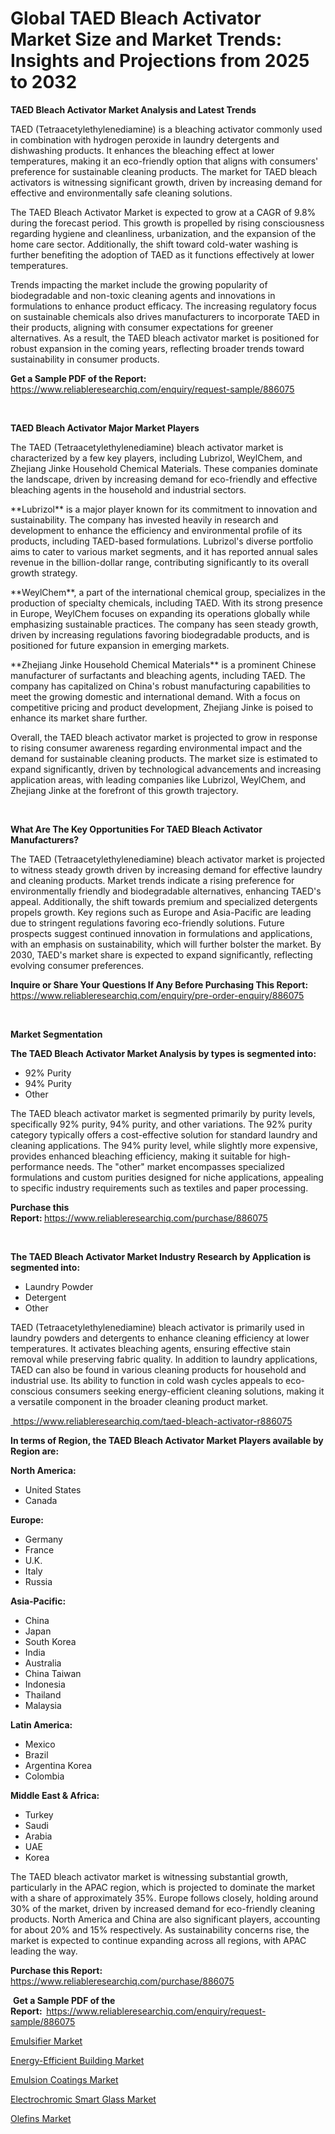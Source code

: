 <p><h1>Global TAED Bleach Activator Market Size and Market Trends: Insights and Projections from 2025 to 2032</h1></p><p><strong>TAED Bleach Activator Market Analysis and Latest Trends</strong></p>
<p><p>TAED (Tetraacetylethylenediamine) is a bleaching activator commonly used in combination with hydrogen peroxide in laundry detergents and dishwashing products. It enhances the bleaching effect at lower temperatures, making it an eco-friendly option that aligns with consumers' preference for sustainable cleaning products. The market for TAED bleach activators is witnessing significant growth, driven by increasing demand for effective and environmentally safe cleaning solutions.</p><p>The TAED Bleach Activator Market is expected to grow at a CAGR of 9.8% during the forecast period. This growth is propelled by rising consciousness regarding hygiene and cleanliness, urbanization, and the expansion of the home care sector. Additionally, the shift toward cold-water washing is further benefiting the adoption of TAED as it functions effectively at lower temperatures.</p><p>Trends impacting the market include the growing popularity of biodegradable and non-toxic cleaning agents and innovations in formulations to enhance product efficacy. The increasing regulatory focus on sustainable chemicals also drives manufacturers to incorporate TAED in their products, aligning with consumer expectations for greener alternatives. As a result, the TAED bleach activator market is positioned for robust expansion in the coming years, reflecting broader trends toward sustainability in consumer products.</p></p>
<p><strong>Get a Sample PDF of the Report:&nbsp;</strong> <a href="https://www.reliableresearchiq.com/enquiry/request-sample/886075?utm_campaign=973&utm_medium=2&utm_source=Github&utm_content=ia&utm_term=31032025&utm_id=taed-bleach-activator">https://www.reliableresearchiq.com/enquiry/request-sample/886075</a></p>
<p>&nbsp;</p>
<p><strong>TAED Bleach Activator Major Market Players</strong></p>
<p><p>The TAED (Tetraacetylethylenediamine) bleach activator market is characterized by a few key players, including Lubrizol, WeylChem, and Zhejiang Jinke Household Chemical Materials. These companies dominate the landscape, driven by increasing demand for eco-friendly and effective bleaching agents in the household and industrial sectors.</p><p>**Lubrizol** is a major player known for its commitment to innovation and sustainability. The company has invested heavily in research and development to enhance the efficiency and environmental profile of its products, including TAED-based formulations. Lubrizol's diverse portfolio aims to cater to various market segments, and it has reported annual sales revenue in the billion-dollar range, contributing significantly to its overall growth strategy.</p><p>**WeylChem**, a part of the international chemical group, specializes in the production of specialty chemicals, including TAED. With its strong presence in Europe, WeylChem focuses on expanding its operations globally while emphasizing sustainable practices. The company has seen steady growth, driven by increasing regulations favoring biodegradable products, and is positioned for future expansion in emerging markets.</p><p>**Zhejiang Jinke Household Chemical Materials** is a prominent Chinese manufacturer of surfactants and bleaching agents, including TAED. The company has capitalized on China's robust manufacturing capabilities to meet the growing domestic and international demand. With a focus on competitive pricing and product development, Zhejiang Jinke is poised to enhance its market share further.</p><p>Overall, the TAED bleach activator market is projected to grow in response to rising consumer awareness regarding environmental impact and the demand for sustainable cleaning products. The market size is estimated to expand significantly, driven by technological advancements and increasing application areas, with leading companies like Lubrizol, WeylChem, and Zhejiang Jinke at the forefront of this growth trajectory.</p></p>
<p>&nbsp;</p>
<p><strong>What Are The Key Opportunities For TAED Bleach Activator Manufacturers?</strong></p>
<p><p>The TAED (Tetraacetylethylenediamine) bleach activator market is projected to witness steady growth driven by increasing demand for effective laundry and cleaning products. Market trends indicate a rising preference for environmentally friendly and biodegradable alternatives, enhancing TAED's appeal. Additionally, the shift towards premium and specialized detergents propels growth. Key regions such as Europe and Asia-Pacific are leading due to stringent regulations favoring eco-friendly solutions. Future prospects suggest continued innovation in formulations and applications, with an emphasis on sustainability, which will further bolster the market. By 2030, TAED's market share is expected to expand significantly, reflecting evolving consumer preferences.</p></p>
<p><strong>Inquire or Share Your Questions If Any Before Purchasing This Report:</strong> <a href="https://www.reliableresearchiq.com/enquiry/pre-order-enquiry/886075?utm_campaign=973&utm_medium=2&utm_source=Github&utm_content=ia&utm_term=31032025&utm_id=taed-bleach-activator">https://www.reliableresearchiq.com/enquiry/pre-order-enquiry/886075</a></p>
<p>&nbsp;</p>
<p><strong>Market Segmentation</strong></p>
<p><strong>The TAED Bleach Activator Market Analysis by types is segmented into:</strong></p>
<p><ul><li>92% Purity</li><li>94% Purity</li><li>Other</li></ul></p>
<p><p>The TAED bleach activator market is segmented primarily by purity levels, specifically 92% purity, 94% purity, and other variations. The 92% purity category typically offers a cost-effective solution for standard laundry and cleaning applications. The 94% purity level, while slightly more expensive, provides enhanced bleaching efficiency, making it suitable for high-performance needs. The "other" market encompasses specialized formulations and custom purities designed for niche applications, appealing to specific industry requirements such as textiles and paper processing.</p></p>
<p><strong>Purchase this Report:&nbsp;</strong><a href="https://www.reliableresearchiq.com/purchase/886075?utm_campaign=973&utm_medium=2&utm_source=Github&utm_content=ia&utm_term=31032025&utm_id=taed-bleach-activator">https://www.reliableresearchiq.com/purchase/886075</a></p>
<p>&nbsp;</p>
<p><strong>The TAED Bleach Activator Market Industry Research by Application is segmented into:</strong></p>
<p><ul><li>Laundry Powder</li><li>Detergent</li><li>Other</li></ul></p>
<p><p>TAED (Tetraacetylethylenediamine) bleach activator is primarily used in laundry powders and detergents to enhance cleaning efficiency at lower temperatures. It activates bleaching agents, ensuring effective stain removal while preserving fabric quality. In addition to laundry applications, TAED can also be found in various cleaning products for household and industrial use. Its ability to function in cold wash cycles appeals to eco-conscious consumers seeking energy-efficient cleaning solutions, making it a versatile component in the broader cleaning product market.</p></p>
<p><a href="https://www.reliableresearchiq.com/taed-bleach-activator-r886075?utm_campaign=973&utm_medium=2&utm_source=Github&utm_content=ia&utm_term=31032025&utm_id=taed-bleach-activator">&nbsp;https://www.reliableresearchiq.com/taed-bleach-activator-r886075</a></p>
<p><strong>In terms of Region, the TAED Bleach Activator Market Players available by Region are:</strong></p>
<p>
    <p> <strong> North America: </strong>
        <ul>
            <li>United States</li>
            <li>Canada</li>
        </ul>
        </p> 
    <p> <strong> Europe: </strong>
        <ul>
            <li>Germany</li>
            <li>France</li>
            <li>U.K.</li>
            <li>Italy</li>
            <li>Russia</li>
        </ul>
        </p> 
    <p> <strong> Asia-Pacific: </strong>
        <ul>
            <li>China</li>
            <li>Japan</li>
            <li>South Korea</li>
            <li>India</li>
            <li>Australia</li>
            <li>China Taiwan</li>
            <li>Indonesia</li>
            <li>Thailand</li>
            <li>Malaysia</li>
        </ul>
        </p> 
    <p> <strong> Latin America: </strong>
        <ul>
            <li>Mexico</li>
            <li>Brazil</li>
            <li>Argentina Korea</li>
            <li>Colombia</li>
        </ul>
        </p> 
    <p> <strong> Middle East & Africa: </strong>
        <ul>
            <li>Turkey</li>
            <li>Saudi</li>
            <li>Arabia</li>
            <li>UAE</li>
            <li>Korea</li>
        </ul>
    </p>
    </p>
<p><p>The TAED bleach activator market is witnessing substantial growth, particularly in the APAC region, which is projected to dominate the market with a share of approximately 35%. Europe follows closely, holding around 30% of the market, driven by increased demand for eco-friendly cleaning products. North America and China are also significant players, accounting for about 20% and 15% respectively. As sustainability concerns rise, the market is expected to continue expanding across all regions, with APAC leading the way.</p></p>
<p><strong>Purchase this Report: </strong><a href="https://www.reliableresearchiq.com/purchase/886075?utm_campaign=973&utm_medium=2&utm_source=Github&utm_content=ia&utm_term=31032025&utm_id=taed-bleach-activator">https://www.reliableresearchiq.com/purchase/886075</a></p>
<p>&nbsp;<strong>Get a Sample PDF of the Report:&nbsp;&nbsp;</strong><a href="https://www.reliableresearchiq.com/enquiry/request-sample/886075?utm_campaign=973&utm_medium=2&utm_source=Github&utm_content=ia&utm_term=31032025&utm_id=taed-bleach-activator">https://www.reliableresearchiq.com/enquiry/request-sample/886075</a></p>
<p><strong></strong></p>
<p><p><a href="https://github.com/catlowdarcys/Market-Research-Report-List-1/blob/main/emulsifier-market.md?utm_campaign=973&utm_medium=2&utm_source=Github&utm_content=ia&utm_term=31032025&utm_id=taed-bleach-activator">Emulsifier Market</a></p><p><a href="https://github.com/fabinbuddygc/Market-Research-Report-List-1/blob/main/energy-efficient-building-market.md?utm_campaign=973&utm_medium=2&utm_source=Github&utm_content=ia&utm_term=31032025&utm_id=taed-bleach-activator">Energy-Efficient Building Market</a></p><p><a href="https://github.com/ridchycarlas/Market-Research-Report-List-1/blob/main/emulsion-coatings-market.md?utm_campaign=973&utm_medium=2&utm_source=Github&utm_content=ia&utm_term=31032025&utm_id=taed-bleach-activator">Emulsion Coatings Market</a></p><p><a href="https://github.com/danzopachllq/Market-Research-Report-List-1/blob/main/electrochromic-smart-glass-market.md?utm_campaign=973&utm_medium=2&utm_source=Github&utm_content=ia&utm_term=31032025&utm_id=taed-bleach-activator">Electrochromic Smart Glass Market</a></p><p><a href="https://github.com/hadshpinay/Market-Research-Report-List-1/blob/main/olefins-market.md?utm_campaign=973&utm_medium=2&utm_source=Github&utm_content=ia&utm_term=31032025&utm_id=taed-bleach-activator">Olefins Market</a></p></p>